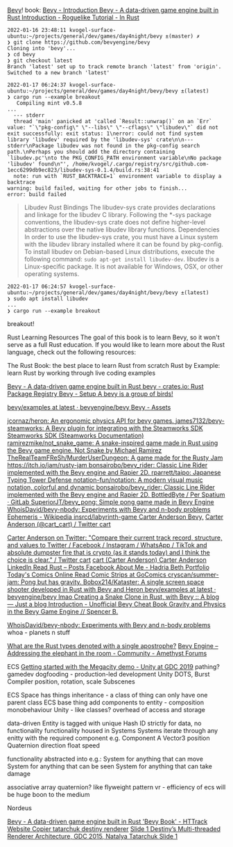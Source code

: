 


[Bevy](/todos/2021/211214-rust-learn-temp.md)! book: [Bevy - Introduction ](https://bevyengine.org/learn/book/introduction/)
[Bevy - A data-driven game engine built in Rust ](https://bevyengine.org/)
[Introduction - Roguelike Tutorial - In Rust ](https://bfnightly.bracketproductions.com/rustbook/)


```
2022-01-16 23:48:11 kvogel-surface-ubuntu:~/projects/general/dev/games/day4night/bevy ±(master) ✗ 
❯ git clone https://github.com/bevyengine/bevy
Cloning into 'bevy'...
❯ cd bevy 
❯ git checkout latest
Branch 'latest' set up to track remote branch 'latest' from 'origin'.
Switched to a new branch 'latest'
```

```
2022-01-17 06:24:37 kvogel-surface-ubuntu:~/projects/general/dev/games/day4night/bevy/bevy ±(latest) 
❯ cargo run --example breakout
   Compiling mint v0.5.8
...
  --- stderr
  thread 'main' panicked at 'called `Result::unwrap()` on an `Err` value: "`\"pkg-config\" \"--libs\" \"--cflags\" \"libudev\"` did not exit successfully: exit status: 1\nerror: could not find system library 'libudev' required by the 'libudev-sys' crate\n\n--- stderr\nPackage libudev was not found in the pkg-config search path.\nPerhaps you should add the directory containing `libudev.pc'\nto the PKG_CONFIG_PATH environment variable\nNo package 'libudev' found\n"', /home/kvogel/.cargo/registry/src/github.com-1ecc6299db9ec823/libudev-sys-0.1.4/build.rs:38:41
  note: run with `RUST_BACKTRACE=1` environment variable to display a backtrace
warning: build failed, waiting for other jobs to finish...
error: build failed
```
>Libudev Rust Bindings The libudev-sys crate provides declarations and linkage for the libudev C library. Following the *-sys package conventions, the libudev-sys crate does not define higher-level abstractions over the native libudev library functions. Dependencies In order to use the libudev-sys crate, you must have a Linux system with the libudev library installed where it can be found by pkg-config. To install libudev on Debian-based Linux distributions, execute the following command: `sudo apt-get install libudev-dev`. libudev is a Linux-specific package. It is not available for Windows, OSX, or other operating systems.
```
2022-01-17 06:24:57 kvogel-surface-ubuntu:~/projects/general/dev/games/day4night/bevy/bevy ±(latest) 
❯ sudo apt install libudev
...
❯ cargo run --example breakout
```
breakout!


Rust Learning Resources
The goal of this book is to learn Bevy, so it won't serve as a full Rust education. If you would like to learn more about the Rust language, check out the following resources:

The Rust Book: the best place to learn Rust from scratch
Rust by Example: learn Rust by working through live coding examples


[Bevy - A data-driven game engine built in Rust ](https://bevyengine.org/)
[bevy - crates.io: Rust Package Registry ](https://crates.io/crates/bevy)
[Bevy - Setup ](https://bevyengine.org/learn/book/getting-started/setup/)
[A bevy is a group of birds!](https://www.google.com/search?q=A+bevy+is+a+group+of+birds!&ie=UTF-8)

[bevy/examples at latest · bevyengine/bevy ](https://github.com/bevyengine/bevy/tree/latest/examples)
[Bevy - Assets ](https://bevyengine.org/assets/#learning)

[jcornaz/heron: An ergonomic physics API for bevy games. ](https://github.com/jcornaz/heron)
[james7132/bevy-steamworks: A Bevy plugin for integrating with the Steamworks SDK ](https://github.com/james7132/bevy-steamworks)
[Steamworks SDK (Steamworks Documentation) ](https://partner.steamgames.com/doc/sdk)
[ramirezmike/not_snake_game: A snake-inspired game made in Rust using the Bevy game engine. ](https://github.com/ramirezmike/not_snake_game)
[Not Snake by Michael Ramirez ](https://ramirezmike2.itch.io/not-snake)
[TheRealTeamFReSh/MurderUserDungeon: A game made for the Rusty Jam https://itch.io/jam/rusty-jam ](https://github.com/TheRealTeamFReSh/MurderUserDungeon)
[bonsairobo/bevy_rider: Classic Line Rider implemented with the Bevy engine and Rapier 2D. ](https://github.com/bonsairobo/bevy_rider)
[rparrett/taipo: Japanese Typing Tower Defense ](https://github.com/rparrett/taipo)
[notation-fun/notation: A modern visual music notation, colorful and dynamic ](https://github.com/notation-fun/notation)
[bonsairobo/bevy_rider: Classic Line Rider implemented with the Bevy engine and Rapier 2D. ](https://github.com/bonsairobo/bevy_rider)
[BottledByte / Per Spatium · GitLab ](https://gitlab.com/BottledByte/per-spatium)
[SuperiorJT/bevy_pong: Simple pong game made in Bevy Engine ](https://github.com/SuperiorJT/bevy_pong)
[WhoisDavid/bevy-nbody: Experiments with Bevy and n-body problems ](https://github.com/WhoisDavid/bevy-nbody)
[Ephemeris - Wikipedia ](https://en.wikipedia.org/wiki/Ephemeris)
[insrcd/labyrinth-game ](https://github.com/insrcd/labyrinth-game)
[Carter Anderson Bevy,](https://www.google.com/search?q=Carter+Anderson++Bevy%2C&gs_lcp=Cgdnd3Mtd2l6EAM6CggjEK4CELADECdKBAhBGAFKBAhGGABQlTpYlTpguz9oAnAAeACAAXOIAXOSAQMwLjGYAQCgAQHIAQHAAQE&sclient=gws-wiz)
[Carter Anderson (@cart_cart) / Twitter ](https://twitter.com/cart_cart?lang=en)
[cart](https://www.youtube.com/cartdev)

[Carter Anderson on Twitter: "Compare their current track record, structure, and values to Twitter / Facebook / Instagram / WhatsApp / TikTok and absolute dumpster fire that is crypto (as it stands today) and I think the choice is clear." / Twitter ](https://twitter.com/cart_cart/status/1460476676098326541)
[cart](https://www.youtube.com/cartdev)
[cart (Carter Anderson) ](https://github.com/cart)
[Carter Anderson  LinkedIn ](https://www.linkedin.com/in/carter-anderson-4b272866/)
[Read Rust – Posts  Facebook ](https://www.facebook.com/775938652614667/posts/scaling-bevy-by-carter-anderson/1406739779534548/)
[About Me - Hadria Beth Portfolio ](https://hadriabeth.com/about-me/)
[Today's Comics Online  Read Comic Strips at GoComics ](https://www.gocomics.com/)
[cryscan/summer-jam: Pong but has gravity. ](https://github.com/cryscan/summer-jam)
[Bobox214/Kataster: A single screen space shooter developed in Rust with Bevy and Heron ](https://github.com/Bobox214/Kataster)
[bevy/examples at latest · bevyengine/bevy ](https://github.com/bevyengine/bevy/tree/latest/examples#ecs-entity-component-system)
[lmao ](https://caballerocoll.com/blog/bevy-rhythm-game/)
[Creating a Snake Clone in Rust, with Bevy :: A blog — Just a blog ](https://mbuffett.com/posts/bevy-snake-tutorial/)
[Introduction - Unofficial Bevy Cheat Book ](https://bevy-cheatbook.github.io/)
[Gravity and Physics in the Bevy Game Engine // Spencer B. ](https://sburris.xyz/posts/bevy-gravity/)


[WhoisDavid/bevy-nbody: Experiments with Bevy and n-body problems ](https://github.com/WhoisDavid/bevy-nbody)
whoa - planets n stuff

[What are the Rust types denoted with a single apostrophe?](https://stackoverflow.com/questions/22048673/what-are-the-rust-types-denoted-with-a-single-apostrophe)
[Bevy Engine – Addressing the elephant in the room - Community - Amethyst Forums ](https://community.amethyst.rs/t/bevy-engine-addressing-the-elephant-in-the-room/1645)


ECS
[Getting started with the Megacity demo - Unity at GDC 2019](https://www.youtube.com/watch?v=UPnLa0LMbHQ)
pathing? gamedev
dogfooding - production-led development
Unity DOTS, Burst Compiler
position, rotation, scale
Subscenes

ECS
Space has things
inheritance - a class of thing can only have one parent class
ECS
base thing
add components to entity - composition
monobehaviour Unity - like classes?
overhead of access and storage

data-driven
Entity is tagged with unique Hash ID
strictly for data, no functionality
functionality housed in Systems
Systems iterate through any enitty with the required component
e.g. 
Component A
Vector3 position
Quaternion direction
float speed

functionality abstracted into e.g.:
System for anything that can move
System for anything that can be seen
System for anything that can take damage

associative array
 quaternion?
like flyweight pattern
vr - efficiency of ecs will be huge boon to the medium

Nordeus



[Bevy - A data-driven game engine built in Rust ](http://127.0.0.1:1111/)
['Bevy Book' - HTTrack Website Copier ](http://kvogel-surface-ubuntu:8081/server/refresh.html)
[tatarchuk destiny renderer](https://www.google.com/search?q=tatarchuk+destiny+renderer&gs_lcp=Cgdnd3Mtd2l6EAM6BwgAEEcQsAM6BAgAEB46BggAEAUQHjoGCAAQFhAeOgUIIRCgAUoECEEYAEoECEYYAFDpA1ipIWChJWgBcAJ4AIAB0wKIAcEWkgEIMC4xNS4wLjKYAQCgAQHIAQjAAQE&sclient=gws-wiz)
[Slide 1 ](https://advances.realtimerendering.com/destiny/gdc_2015/Tatarchuk_GDC_2015__Destiny_Renderer_web.pdf)
[Destiny’s Multi-threaded Renderer Architecture, GDC 2015, Natalya Tatarchuk ](http://advances.realtimerendering.com/destiny/gdc_2015/)
[Slide 1 ](https://i3dsymposium.org/2015/I3D_Tatarchuk_keynote_2015_for_web.pdf)
